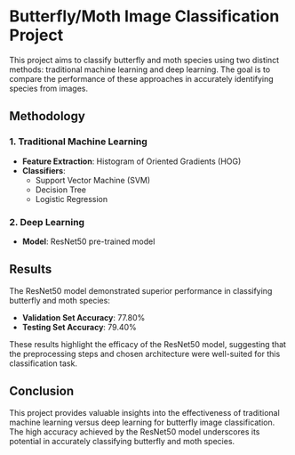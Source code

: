 # Butterfly/Moth Image Classification Project

This project aims to classify butterfly and moth species using two distinct methods: traditional machine learning and deep learning. The goal is to compare the performance of these approaches in accurately identifying species from images.

## Methodology

### 1. Traditional Machine Learning
- **Feature Extraction**: Histogram of Oriented Gradients (HOG)
- **Classifiers**: 
  - Support Vector Machine (SVM)
  - Decision Tree
  - Logistic Regression

### 2. Deep Learning
- **Model**: ResNet50 pre-trained model

## Results

The ResNet50 model demonstrated superior performance in classifying butterfly and moth species:

- **Validation Set Accuracy**: 77.80%
- **Testing Set Accuracy**: 79.40%

These results highlight the efficacy of the ResNet50 model, suggesting that the preprocessing steps and chosen architecture were well-suited for this classification task.

## Conclusion

This project provides valuable insights into the effectiveness of traditional machine learning versus deep learning for butterfly image classification. The high accuracy achieved by the ResNet50 model underscores its potential in accurately classifying butterfly and moth species.
